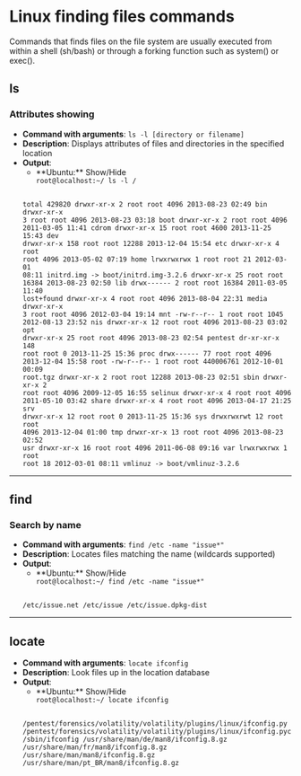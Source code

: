 <!-- Code for collapse and expand -->
<script type="text/javascript"> 
$(document).ready(function() { 
    $('div.view').hide(); 
    $('div.slide').click(function() {
        $(this).next('div.view').slideToggle('fast'); 
        return false; 
    }); 
}); 
</script>

# Linux finding files commands

Commands that finds files on the file system are usually executed from within a shell (sh/bash) or through a forking function such as system() or exec().

## ls
### Attributes showing
 * **Command with arguments**: `ls -l [directory or filename]`
 * **Description**: Displays attributes of files and directories in the specified location
 * **Output**:
   * <div class="slide" style="cursor: pointer;"> **Ubuntu:** Show/Hide</div><div class="view"><code>root@localhost:~/ ls -l /
    total 429820
    drwxr-xr-x   2 root root      4096 2013-08-23 02:49 bin
    drwxr-xr-x   3 root root      4096 2013-08-23 03:18 boot
    drwxr-xr-x   2 root root      4096 2011-03-05 11:41 cdrom
    drwxr-xr-x  15 root root      4600 2013-11-25 15:43 dev
    drwxr-xr-x 158 root root     12288 2013-12-04 15:54 etc
    drwxr-xr-x   4 root root      4096 2013-05-02 07:19 home
    lrwxrwxrwx   1 root root        21 2012-03-01 08:11 initrd.img -> boot/initrd.img-3.2.6
    drwxr-xr-x  25 root root     16384 2013-08-23 02:50 lib
    drwx------   2 root root     16384 2011-03-05 11:40 lost+found
    drwxr-xr-x   4 root root      4096 2013-08-04 22:31 media
    drwxr-xr-x   3 root root      4096 2012-03-04 19:14 mnt
    -rw-r--r--   1 root root      1045 2012-08-13 23:52 nis
    drwxr-xr-x  12 root root      4096 2013-08-23 03:02 opt
    drwxr-xr-x  25 root root      4096 2013-08-23 02:54 pentest
    dr-xr-xr-x 148 root root         0 2013-11-25 15:36 proc
    drwx------  77 root root      4096 2013-12-04 15:58 root
    -rw-r--r--   1 root root 440006761 2012-10-01 00:09 root.tgz
    drwxr-xr-x   2 root root     12288 2013-08-23 02:51 sbin
    drwxr-xr-x   2 root root      4096 2009-12-05 16:55 selinux
    drwxr-xr-x   4 root root      4096 2011-05-10 03:42 share
    drwxr-xr-x   4 root root      4096 2013-04-17 21:25 srv
    drwxr-xr-x  12 root root         0 2013-11-25 15:36 sys
    drwxrwxrwt  12 root root      4096 2013-12-04 01:00 tmp
    drwxr-xr-x  13 root root      4096 2013-08-23 02:52 usr
    drwxr-xr-x  16 root root      4096 2011-06-08 09:16 var
    lrwxrwxrwx   1 root root        18 2012-03-01 08:11 vmlinuz -> boot/vmlinuz-3.2.6
    </code></div>

----

## find
### Search by name
 * **Command with arguments**: `find /etc -name "issue*"`
 * **Description**: Locates files matching the name (wildcards supported)
 * **Output**:
   * <div class="slide" style="cursor: pointer;"> **Ubuntu:** Show/Hide</div><div class="view"><code>root@localhost:~/ find /etc -name "issue*"
    /etc/issue.net
    /etc/issue
    /etc/issue.dpkg-dist
    </code></div>

----

## locate
 * **Command with arguments**: `locate ifconfig`
 * **Description**: Look files up in the location database
 * **Output**:
   * <div class="slide" style="cursor: pointer;"> **Ubuntu:** Show/Hide</div><div class="view"><code>root@localhost:~/ locate ifconfig
    /pentest/forensics/volatility/volatility/plugins/linux/ifconfig.py
    /pentest/forensics/volatility/volatility/plugins/linux/ifconfig.pyc
    /sbin/ifconfig
    /usr/share/man/de/man8/ifconfig.8.gz
    /usr/share/man/fr/man8/ifconfig.8.gz
    /usr/share/man/man8/ifconfig.8.gz
    /usr/share/man/pt_BR/man8/ifconfig.8.gz
    </code></div>

